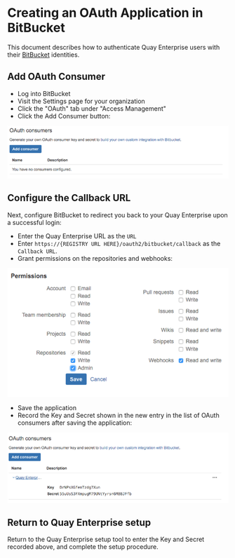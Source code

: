 # Creating an OAuth Application in BitBucket

This document describes how to authenticate Quay Enterprise users with their [BitBucket][bitbucket] identities.

## Add OAuth Consumer

- Log into BitBucket
- Visit the Settings page for your organization
- Click the "OAuth" tab under "Access Management"
- Click the Add Consumer button:

<img src="img/bb-add-consumer.png" class="image-center"/>

## Configure the Callback URL

Next, configure BitBucket to redirect you back to your Quay Enterprise upon a successful login:

- Enter the Quay Enterprise URL as the `URL`
- Enter `https://{REGISTRY URL HERE}/oauth2/bitbucket/callback` as the `Callback URL`.
- Grant permissions on the repositories and webhooks:

<img src="img/bb-app-permissions.png" class="image-center"/>

- Save the application
- Record the Key and Secret shown in the new entry in the list of OAuth consumers after saving the application:

<img src="img/bb-app-info.png" class="image-center"/>

## Return to Quay Enterprise setup

Return to the Quay Enterprise setup tool to enter the Key and Secret recorded above, and complete the setup procedure.

[bitbucket]:https://bitbucket.org
